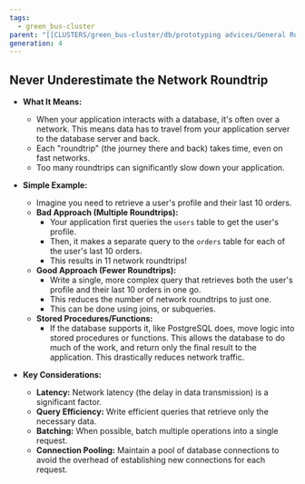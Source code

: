 ```yaml
---
tags:
  - green_bus-cluster
parent: "[[CLUSTERS/green_bus-cluster/db/prototyping advices/General Rules|General Rules]]"
generation: 4
---
```

## Never Underestimate the Network Roundtrip

- **What It Means:**
    
    - When your application interacts with a database, it's often over a network. This means data has to travel from your application server to the database server and back.
    - Each "roundtrip" (the journey there and back) takes time, even on fast networks.
    - Too many roundtrips can significantly slow down your application.
- **Simple Example:**
    
    - Imagine you need to retrieve a user's profile and their last 10 orders.
    - **Bad Approach (Multiple Roundtrips):**
        - Your application first queries the `users` table to get the user's profile.
        - Then, it makes a separate query to the `orders` table for each of the user's last 10 orders.
        - This results in 11 network roundtrips!
    - **Good Approach (Fewer Roundtrips):**
        - Write a single, more complex query that retrieves both the user's profile and their last 10 orders in one go.
        - This reduces the number of network roundtrips to just one.
        - This can be done using joins, or subqueries.
    - **Stored Procedures/Functions:**
        - If the database supports it, like PostgreSQL does, move logic into stored procedures or functions. This allows the database to do much of the work, and return only the final result to the application. This drastically reduces network traffic.
- **Key Considerations:**
    
    - **Latency:** Network latency (the delay in data transmission) is a significant factor.
    - **Query Efficiency:** Write efficient queries that retrieve only the necessary data.
    - **Batching:** When possible, batch multiple operations into a single request.
    - **Connection Pooling:** Maintain a pool of database connections to avoid the overhead of establishing new connections for each request.

